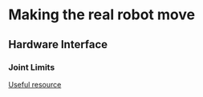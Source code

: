 # Making the real robot move

## Hardware Interface
### Joint Limits
[Useful resource](https://github.com/ros-controls/ros_control/wiki/joint_limits_interface)